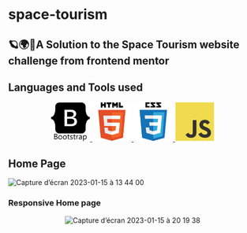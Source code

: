 # space-tourism
## 🪐🌍🚀A Solution to the Space Tourism website challenge from frontend mentor


## Languages and Tools used
<p align="center"> 
<a href="https://getbootstrap.com" target="_blank" rel="noreferrer"> <img src="https://raw.githubusercontent.com/devicons/devicon/master/icons/bootstrap/bootstrap-plain-wordmark.svg" alt="bootstrap" width="80" height="80"/> </a>
<a href="https://www.w3.org/html/" target="_blank" rel="noreferrer"> <img src="https://raw.githubusercontent.com/devicons/devicon/master/icons/html5/html5-original-wordmark.svg" alt="html5" width="80" height="80"/> </a>
<a href="https://www.w3schools.com/css/" target="_blank" rel="noreferrer"> <img src="https://raw.githubusercontent.com/devicons/devicon/master/icons/css3/css3-original-wordmark.svg" alt="css3" width="80" height="80"/> </a> 
<a href="https://developer.mozilla.org/en-US/docs/Web/JavaScript" target="_blank" rel="noreferrer"> <img src="https://raw.githubusercontent.com/devicons/devicon/master/icons/javascript/javascript-original.svg" alt="javascript" width="80" height="80"/> </a> </p>

## Home Page
<img width="1349" alt="Capture d’écran 2023-01-15 à 13 44 00" src="https://user-images.githubusercontent.com/86270481/214530959-d6a99abf-4830-480a-a896-c6b2eab4fe01.png">

### Responsive Home page
<p align="center"> 
<img width="371" alt="Capture d’écran 2023-01-15 à 20 19 38" src="https://user-images.githubusercontent.com/86270481/214531058-d0d8af41-4f70-4238-8626-4f138533538a.png">
</p> 
